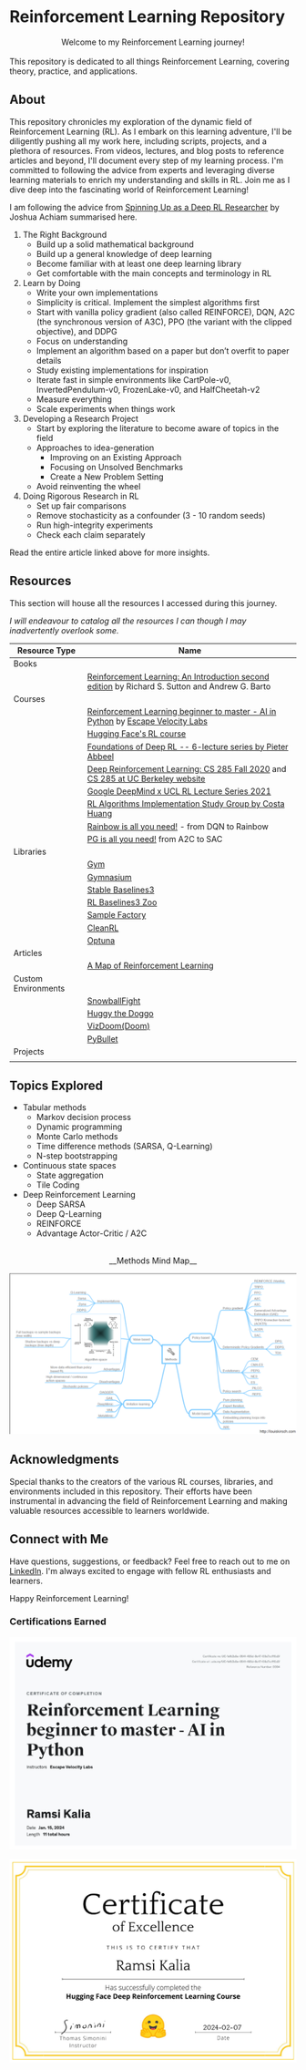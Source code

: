 # Reinforcement Learning Repository

<center>Welcome to my Reinforcement Learning journey!</center> 
<br>
This repository is dedicated to all things Reinforcement Learning, covering theory, practice, and applications.

## About

This repository chronicles my exploration of the dynamic field of Reinforcement Learning (RL). As I embark on this learning adventure, I'll be diligently pushing all my work here, including scripts, projects, and a plethora of resources. From videos, lectures, and blog posts to reference articles and beyond, I'll document every step of my learning process. I'm committed to following the advice from experts and leveraging diverse learning materials to enrich my understanding and skills in RL. Join me as I dive deep into the fascinating world of Reinforcement Learning!


I am following the advice from [Spinning Up as a Deep RL Researcher](https://spinningup.openai.com/en/latest/spinningup/spinningup.html#the-right-background) by Joshua Achiam summarised here.


1. The Right Background 
    * Build up a solid mathematical background 
    * Build up a general knowledge of deep learning
    * Become familiar with at least one deep learning library
    * Get comfortable with the main concepts and terminology in RL
2. Learn by Doing
    * Write your own implementations
    * Simplicity is critical. Implement the simplest algorithms first
    * Start with vanilla policy gradient (also called REINFORCE), DQN, A2C (the synchronous version of A3C), PPO (the variant with the clipped objective), and DDPG
    * Focus on understanding
    * Implement an algorithm based on a paper but don’t overfit to paper details
    * Study existing implementations for inspiration
    * Iterate fast in simple environments like CartPole-v0, InvertedPendulum-v0, FrozenLake-v0, and HalfCheetah-v2 
    * Measure everything
    * Scale experiments when things work
3. Developing a Research Project
    * Start by exploring the literature to become aware of topics in the field
    * Approaches to idea-generation 
        * Improving on an Existing Approach
        * Focusing on Unsolved Benchmarks
        * Create a New Problem Setting
    * Avoid reinventing the wheel
4. Doing Rigorous Research in RL
    * Set up fair comparisons
    * Remove stochasticity as a confounder (3 - 10 random seeds)
    * Run high-integrity experiments
    * Check each claim separately

Read the entire article linked above for more insights. 


## Resources

This section will house all the resources I accessed during this journey.

_I will endeavour to catalog all the resources I can though I may inadvertently overlook some._ 

| Resource Type | Name | 
|----------|----------|
|Books||
|| [Reinforcement Learning: An Introduction second edition](http://incompleteideas.net/book/the-book-2nd.html) by Richard S. Sutton and Andrew G. Barto|
| Courses || 
|| [Reinforcement Learning beginner to master - AI in Python](https://www.udemy.com/course/beginner-master-rl-1/) by [Escape Velocity Labs](https://www.linkedin.com/company/evlabs)| 
|| [Hugging Face's RL course](https://huggingface.co/learn/deep-rl-course/unit0/introduction)| 
|| [Foundations of Deep RL -- 6-lecture series by Pieter Abbeel](https://youtube.com/playlist?list=PLwRJQ4m4UJjNymuBM9RdmB3Z9N5-0IlY0&si=0ND0YriA9-ti3uyT)|
|| [Deep Reinforcement Learning: CS 285 Fall 2020](https://youtube.com/playlist?list=PL_iWQOsE6TfURIIhCrlt-wj9ByIVpbfGc&si=g14aK4OR1TeYhGyS) and [CS 285 at UC Berkeley website](https://rail.eecs.berkeley.edu/deeprlcourse/)|
|| [Google DeepMind x UCL RL Lecture Series 2021](https://youtube.com/playlist?list=PLqYmG7hTraZDVH599EItlEWsUOsJbAodm&si=3nkBY5lX1V-n45U-)|
|| [RL Algorithms Implementation Study Group by Costa Huang](https://youtube.com/playlist?list=PLQpKd36nzSuMynZLU2soIpNSMeXMplnKP&si=xeGJmYXqAlgwP-l0)|
|| [Rainbow is all you need!](https://github.com/Curt-Park/rainbow-is-all-you-need) - from DQN to Rainbow|
|| [PG is all you need!](https://github.com/MrSyee/pg-is-all-you-need) from A2C to SAC| 
|Libraries||
||[Gym](https://www.gymlibrary.dev/index.html) |
|| [Gymnasium](https://gymnasium.farama.org/api/spaces/)|
|| [Stable Baselines3](https://stable-baselines3.readthedocs.io/en/master/)|
|| [RL Baselines3 Zoo](https://github.com/DLR-RM/rl-baselines3-zoo)|
|| [Sample Factory](https://samplefactory.dev/) |
|| [CleanRL](https://github.com/vwxyzjn/cleanrl)|
|| [Optuna](https://optuna.org/)|
|Articles||
|| [A Map of Reinforcement Learning](https://louiskirsch.com/maps/reinforcement-learning)
| Custom Environments ||
|| [SnowballFight](https://huggingface.co/spaces/ThomasSimonini/SnowballFight)|
|| [Huggy the Doggo](https://huggingface.co/spaces/ThomasSimonini/Huggy) |
|| [VizDoom(Doom)](https://vizdoom.cs.put.edu.pl/)|
|| [PyBullet](https://pybullet.org/wordpress/)|
|Projects||
||



## Topics Explored

- Tabular methods
    - Markov decision process
    - Dynamic programming
    - Monte Carlo methods
    - Time difference methods (SARSA, Q-Learning)
    - N-step bootstrapping
- Continuous state spaces
    - State aggregation
    - Tile Coding
- Deep Reinforcement Learning
    - Deep SARSA
    - Deep Q-Learning
    - REINFORCE
    - Advantage Actor-Critic / A2C 

<br>
<center> __Methods Mind Map__

![See Methods Mind Map](images\methods-mindmap.png)</center>



## Acknowledgments

Special thanks to the creators of the various RL courses, libraries, and environments included in this repository. Their efforts have been instrumental in advancing the field of Reinforcement Learning and making valuable resources accessible to learners worldwide.

## Connect with Me

Have questions, suggestions, or feedback? Feel free to reach out to me on [LinkedIn](https://www.linkedin.com/in/ramsikalia/). I'm always excited to engage with fellow RL enthusiasts and learners.

Happy Reinforcement Learning!


### Certifications Earned
![1](images\udemy-RL-cert.png)

![2](images\HFDRL-cert.png)

